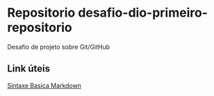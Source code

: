 # Repositorio desafio-dio-primeiro-repositorio
Desafio de projeto sobre Git/GitHub


## Link úteis
[Sintaxe Basica Markdown](https://www.markdownguide.org/)
